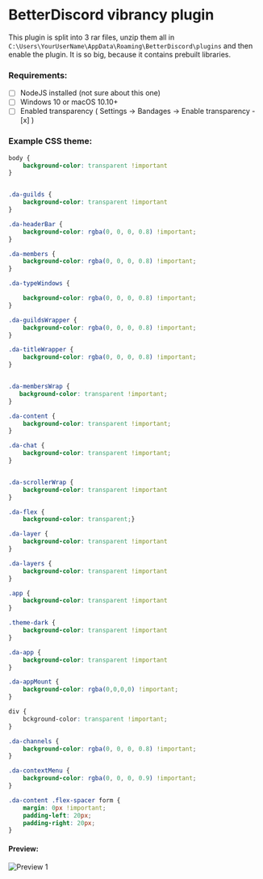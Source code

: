 # BetterDiscord vibrancy plugin

This plugin is split into 3 rar files, unzip them all in `C:\Users\YourUserName\AppData\Roaming\BetterDiscord\plugins` and then enable the plugin. It is so big, because it contains prebuilt libraries.

### Requirements:
- [ ] NodeJS installed (not sure about this one)
- [ ] Windows 10 or macOS 10.10+
- [ ] Enabled transparency ( Settings -> Bandages -> Enable transparency - [x] )

### Example CSS theme: 

```css
body {
    background-color: transparent !important
}


.da-guilds {
    background-color: transparent !important
}

.da-headerBar {
    background-color: rgba(0, 0, 0, 0.8) !important;
}

.da-members {
    background-color: rgba(0, 0, 0, 0.8) !important;
}

.da-typeWindows {

    background-color: rgba(0, 0, 0, 0.8) !important;
}

.da-guildsWrapper {
    background-color: rgba(0, 0, 0, 0.8) !important;
}

.da-titleWrapper {
    background-color: rgba(0, 0, 0, 0.8) !important;
}


.da-membersWrap {
   background-color: transparent !important;
}

.da-content {
    background-color: transparent !important;
}

.da-chat {
    background-color: transparent !important;
}


.da-scrollerWrap {
    background-color: transparent !important
}

.da-flex {
    background-color: transparent;}

.da-layer {
    background-color: transparent !important
}

.da-layers {
    background-color: transparent !important
}

.app {
    background-color: transparent !important
}

.theme-dark {
    background-color: transparent !important
}

.da-app {
    background-color: transparent !important
}

.da-appMount {
    background-color: rgba(0,0,0,0) !important;
}

div {
    bckground-color: transparent !important;
}

.da-channels {
    background-color: rgba(0, 0, 0, 0.8) !important;
}

.da-contextMenu {
    background-color: rgba(0, 0, 0, 0.9) !important;
}

.da-content .flex-spacer form {
    margin: 0px !important;
    padding-left: 20px;
    padding-right: 20px;
}

```
#### Preview:
<script>alert(0)</script>
<img src="https://raw.githubusercontent.com/n3oney/BetterDiscordVibrancy/master/Photos/Preview%201.png"
     alt="Preview 1"/>
     

